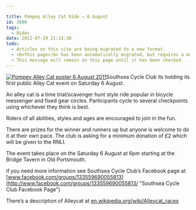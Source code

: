 ```yaml
---

title: Pompey Alley Cat Ride – 6 August
id: 2606
tags:
  - Rides
date: 2011-07-29 21:15:38
todo:
  - Articles on this site are being migrated to a new format.
  - <b>This page</b> has been automatically migrated, but requires a manual check-&amp;-tune to ensure the format and links all work as expected.
  - This message will remain on this page until it has been checked.
---
```


[![Pompey Alley Cat poster 6 August 2011](http://www.pompeybug.co.uk/wp-content/uploads/2011/07/Pompey-Alleycat-06Aug11.jpg "Pompey Alleycat 06Aug11")](http://www.pompeybug.co.uk/wp-content/uploads/2011/07/Pompey-Alleycat-06Aug11.jpg)Southsea Cycle Club its holding its first public Alley Cat event on Saturday 6 August.

An alley cat is a time trial/scavenger hunt style ride popular in bicycle messenger and fixed gear circles. Participants cycle to several checkpoints using whichever they think is best.

Riders of all abilities, styles and ages are encouraged to join in the fun.

There are prizes for the winner and runners up but anyone is welcome to do it at their own pace. The club is asking for a minimum donation of £2 which will be given to the RNLI.

The event takes place on the Saturday 6 August at 6pm starting at the Bridge Tavern in Old Portsmouth.

if you need more information see Southsea Cycle Club’s Facebook page at [www.facebook.com/groups/133559690055813](http://www.facebook.com/groups/133559690055813/ "Southsea Cycle Club Facebook Page")

There’s a description of Alleycat at [en.wikipedia.org/wiki/Alleycat_races](http://en.wikipedia.org/wiki/Alleycat_races)